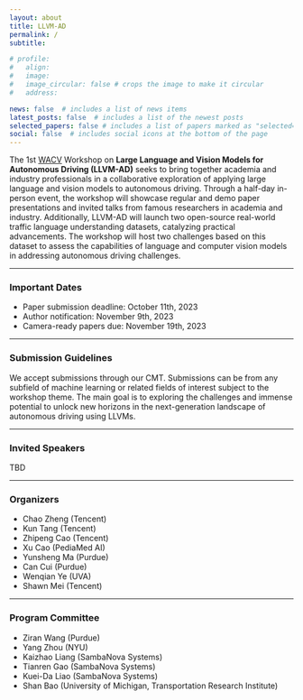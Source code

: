```yaml
---
layout: about
title: LLVM-AD
permalink: /
subtitle: 

# profile:
#   align: 
#   image: 
#   image_circular: false # crops the image to make it circular
#   address: 

news: false  # includes a list of news items
latest_posts: false  # includes a list of the newest posts
selected_papers: false # includes a list of papers marked as "selected={true}"
social: false  # includes social icons at the bottom of the page
---
```



<!-- 
Write your biography here. Tell the world about yourself. Link to your favorite [subreddit](http://reddit.com). You can put a picture in, too. The code is already in, just name your picture `prof_pic.jpg` and put it in the `img/` folder.

Put your address / P.O. box / other info right below your picture. You can also disable any of these elements by editing `profile` property of the YAML header of your `_pages/about.md`. Edit `_bibliography/papers.bib` and Jekyll will render your [publications page](/al-folio/publications/) automatically.

Link to your social media connections, too. This theme is set up to use [Font Awesome icons](http://fortawesome.github.io/Font-Awesome/) and [Academicons](https://jpswalsh.github.io/academicons/), like the ones below. Add your Facebook, Twitter, LinkedIn, Google Scholar, or just disable all of them. -->

<!-- ### About LLVM-AD -->
The 1st [WACV](https://wacv2023.thecvf.com/) Workshop on **Large Language and Vision Models for Autonomous Driving (LLVM-AD)** seeks to bring together academia and industry professionals in a collaborative exploration of applying large language and vision models to autonomous driving. Through a half-day in-person event, the workshop will showcase regular and demo paper presentations and invited talks from famous researchers in academia and industry. Additionally, LLVM-AD will launch two open-source real-world traffic language understanding datasets, catalyzing practical advancements. The workshop will host two challenges based on this dataset to assess the capabilities of language and computer vision models in addressing autonomous driving challenges.

----------
### Important Dates

- Paper submission deadline: October 11th, 2023
- Author notification: November 9th, 2023
- Camera-ready papers due: November 19th, 2023
  


----------
### Submission Guidelines
We accept submissions through our CMT. Submissions can be from any subfield of machine learning or related fields of interest subject to the workshop theme. The main goal is to exploring the challenges and immense potential to unlock new horizons in the next-generation landscape of autonomous driving using LLVMs.

----------
### Invited Speakers

TBD

----------
### Organizers

<!-- <table style="width:75%">
  <tr>
    <td style="text-align:center"><img src="https://scholar.googleusercontent.com/citations?view_op=medium_photo&user=6A1yEFMAAAAJ&citpid=1" height="170"></td>
    <td style="text-align:center"><img src="https://www.is.mpg.de/uploads/employee/image/145/L1170153.jpg" height="170"></td>
    <td style="text-align:center"><img src="https://images.ctfassets.net/8wprhhvnpfc0/6hLLZq4X1hVzRGwwrIQOvc/9791f266fcb65b02c3aec680de7dd023/Deborah_Raji_headshot.jpg" height="170"></td>
    <td style="text-align:center"><img src="https://scholar.googleusercontent.com/citations?view_op=medium_photo&user=oXWRBrwAAAAJ&citpid=25" height="170"></td>
  </tr>
  <tr>
    <td style="text-align:center"><a href="http://tensorlab.cms.caltech.edu/users/anima/">Chao Zheng</a> <br> Tencent</td>
    <td style="text-align:center"><a href="https://www.is.mpg.de/~bs">Kun Tang</a> <br>Tencent</td>
    <td style="text-align:center"><a href="https://ainowinstitute.org/people/deborah-raji.html">Zhipeng Cao</a> <br> Tencent</td>
    <td style="text-align:center"><a href="https://www.cs.toronto.edu/~cmaddis/">Xu Cao</a> <br> PediaMed AI </td>
  </tr>
  <tr>
    <td style="text-align:center"><img src="https://purduedigitaltwin.github.io/assets/images/people/yunsheng.jpg" height="170"></td>
    <td style="text-align:center"><img src="https://purduedigitaltwin.github.io/assets/images/people/can.jpg" height="170"></td>
    <td style="text-align:center"><img src="https://wenqian-ye.github.io/images/selfie.jpeg" height="170"></td>
    <td style="text-align:center"><img src="https://dyogatama.github.io/index_files/dy_2.jpg" height="170"></td>
  </tr>
  <tr>
  <td style="text-align:center"><a href="https://pascale.home.ece.ust.hk/">Yunsheng Ma</a> <br> Purdue</td>
    <td style="text-align:center"><a href="https://www.peterhenderson.co/">Can Cui</a> <br> Purdue</td>
    <td style="text-align:center"><a href="http://www.m-mitchell.com/">Wenqian Ye</a> <br> UVA</td>
    <td style="text-align:center"><a href="https://dyogatama.github.io/">Shawn Mei</a> <br> Tencent</td>
  </tr>
</table> -->

- Chao Zheng (Tencent)
- Kun Tang (Tencent)
- Zhipeng Cao (Tencent)
- Xu Cao (PediaMed AI)
- Yunsheng Ma (Purdue)
- Can Cui (Purdue)
- Wenqian Ye (UVA)
- Shawn Mei (Tencent)


----------
### Program Committee
- Ziran Wang (Purdue)
- Yang Zhou (NYU)
- Kaizhao Liang (SambaNova Systems)
- Tianren Gao (SambaNova Systems)
- Kuei-Da Liao (SambaNova Systems)
- Shan Bao (University of Michigan, Transportation Research Institute)




